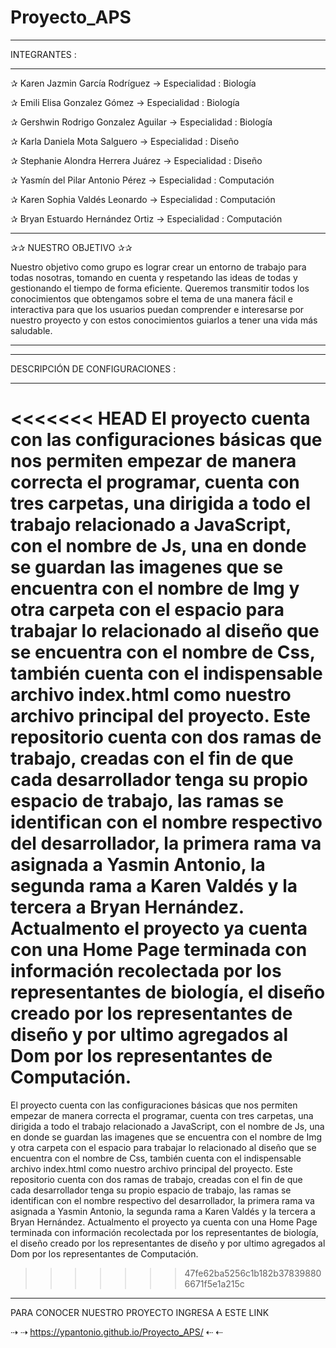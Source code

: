 # Proyecto_APS

____________________________________________________________________

INTEGRANTES :
____________________________________________________________________

✰ Karen Jazmin García Rodríguez       →  Especialidad : Biología

✰ Emili Elisa Gonzalez Gómez          →  Especialidad : Biología

✰ Gershwin Rodrigo Gonzalez Aguilar   →  Especialidad : Biología

✰ Karla Daniela Mota Salguero         →  Especialidad : Diseño              

✰ Stephanie Alondra Herrera Juárez    →  Especialidad : Diseño

✰ Yasmín del Pilar Antonio Pérez      →  Especialidad : Computación

✰ Karen Sophia Valdés Leonardo        →  Especialidad : Computación

✰ Bryan Estuardo Hernández Ortiz      →  Especialidad : Computación

____________________________________________________________________

✰✰   NUESTRO OBJETIVO  ✰✰

Nuestro objetivo como grupo es lograr crear un entorno de trabajo para todas nosotras, tomando en cuenta y respetando las ideas de todas y gestionando el tiempo de forma eficiente. Queremos transmitir todos los conocimientos que obtengamos sobre el tema de una manera fácil e interactiva para que los usuarios puedan comprender e interesarse por nuestro proyecto y con estos conocimientos guiarlos a tener una vida más saludable.

________________
___________________________

DESCRIPCIÓN DE CONFIGURACIONES :
__________________________________________________________________

<<<<<<< HEAD
El proyecto cuenta con las configuraciones básicas que nos permiten empezar de manera correcta el programar, cuenta con tres carpetas, una dirigida a todo el trabajo relacionado a JavaScript, con el nombre de Js, una en donde se guardan las imagenes que se encuentra con el nombre de Img y otra carpeta con el espacio para trabajar lo relacionado al diseño que se encuentra con el nombre de Css, también cuenta con el indispensable archivo index.html como nuestro archivo principal del proyecto. Este repositorio cuenta con dos ramas de trabajo, creadas con el fin de que cada desarrollador tenga su propio espacio de trabajo, las ramas se identifican con el nombre respectivo del desarrollador, la primera rama va asignada a Yasmin Antonio, la segunda rama a Karen Valdés y la tercera a Bryan Hernández. Actualmento el proyecto ya cuenta con una Home Page terminada con información recolectada por los representantes de biología, el diseño creado por los representantes de diseño y por ultimo agregados al Dom por los representantes de Computación.
=======
El proyecto cuenta con las configuraciones básicas que nos permiten empezar de manera correcta el programar, cuenta con tres carpetas, una dirigida a todo el trabajo relacionado a JavaScript, con el nombre de Js, una en donde se guardan las imagenes que se encuentra con el nombre de Img y otra carpeta con el espacio para trabajar lo relacionado al diseño que se encuentra con el nombre de Css, también cuenta con el indispensable archivo index.html como nuestro archivo principal del proyecto.
Este repositorio cuenta con dos ramas de trabajo, creadas con el fin de que cada desarrollador tenga su propio espacio de trabajo, las ramas se identifican con el nombre respectivo del desarrollador, la primera rama va asignada a Yasmin Antonio, la segunda rama a Karen Valdés y la tercera a Bryan Hernández. Actualmento el proyecto ya cuenta con una Home Page terminada con información recolectada por los representantes de biología, el diseño creado por los representantes de diseño y por ultimo agregados al Dom por los representantes de Computación.
>>>>>>> 47fe62ba5256c1b182b378398806671f5e1a215c

__________________________________________________________________

PARA CONOCER NUESTRO PROYECTO INGRESA A ESTE LINK 

⇢ ⇢   https://ypantonio.github.io/Proyecto_APS/   ⇠ ⇠